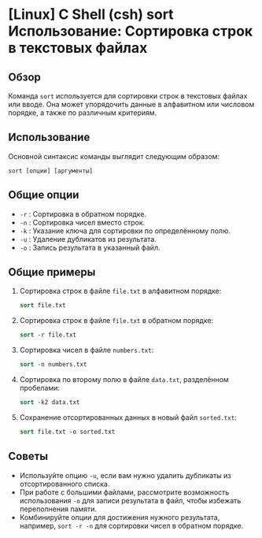 # [Linux] C Shell (csh) sort Использование: Сортировка строк в текстовых файлах

## Обзор
Команда `sort` используется для сортировки строк в текстовых файлах или вводе. Она может упорядочить данные в алфавитном или числовом порядке, а также по различным критериям.

## Использование
Основной синтаксис команды выглядит следующим образом:

```
sort [опции] [аргументы]
```

## Общие опции
- `-r` : Сортировка в обратном порядке.
- `-n` : Сортировка чисел вместо строк.
- `-k` : Указание ключа для сортировки по определённому полю.
- `-u` : Удаление дубликатов из результата.
- `-o` : Запись результата в указанный файл.

## Общие примеры
1. Сортировка строк в файле `file.txt` в алфавитном порядке:
   ```csh
   sort file.txt
   ```

2. Сортировка строк в файле `file.txt` в обратном порядке:
   ```csh
   sort -r file.txt
   ```

3. Сортировка чисел в файле `numbers.txt`:
   ```csh
   sort -n numbers.txt
   ```

4. Сортировка по второму полю в файле `data.txt`, разделённом пробелами:
   ```csh
   sort -k2 data.txt
   ```

5. Сохранение отсортированных данных в новый файл `sorted.txt`:
   ```csh
   sort file.txt -o sorted.txt
   ```

## Советы
- Используйте опцию `-u`, если вам нужно удалить дубликаты из отсортированного списка.
- При работе с большими файлами, рассмотрите возможность использования `-o` для записи результата в файл, чтобы избежать переполнения памяти.
- Комбинируйте опции для достижения нужного результата, например, `sort -r -n` для сортировки чисел в обратном порядке.